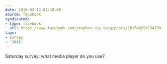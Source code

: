 ```yaml
---
date: 2016-03-12 01:18:00
source: facebook
syndicated:
- type: facebook
  url: https://www.facebook.com/stephen.roy.tang/posts/10154429913478912
tags:
- survey
- '2016'
---
```


Saturday survey: what media player do you use?